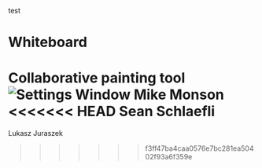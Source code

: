 test
# Whiteboard
Collaborative painting tool
![Settings Window](https://raw.github.com/elluck91/Whiteboard/master/src/CS151/image.png)
Mike Monson
<<<<<<< HEAD
Sean Schlaefli
=======
Lukasz Juraszek
>>>>>>> f3ff47ba4caa0576e7bc281ea50402f93a6f359e

